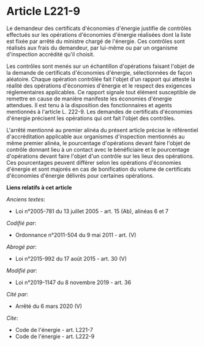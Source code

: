 # Article L221-9

Le demandeur des certificats d'économies d'énergie justifie de contrôles effectués sur les opérations d'économies d'énergie
réalisées dont la liste est fixée par arrêté du ministre chargé de l'énergie. Ces contrôles sont réalisés aux frais du
demandeur, par lui-même ou par un organisme d'inspection accrédité qu'il choisit. 

Les contrôles sont menés sur un échantillon d'opérations faisant l'objet de la demande de certificats d'économies d'énergie,
sélectionnées de façon aléatoire. Chaque opération contrôlée fait l'objet d'un rapport qui atteste la réalité des opérations
d'économies d'énergie et le respect des exigences réglementaires applicables. Ce rapport signale tout élément susceptible de
remettre en cause de manière manifeste les économies d'énergie attendues. Il est tenu à la disposition des fonctionnaires et
agents mentionnés à l'article L. 222-9. Les demandes de certificats d'économies d'énergie précisent les opérations qui ont
fait l'objet des contrôles. 

L'arrêté mentionné au premier alinéa du présent article précise le référentiel d'accréditation applicable aux organismes
d'inspection mentionnés au même premier alinéa, le pourcentage d'opérations devant faire l'objet de contrôle donnant lieu à
un contact avec le bénéficiaire et le pourcentage d'opérations devant faire l'objet d'un contrôle sur les lieux des
opérations. Ces pourcentages peuvent différer selon les opérations d'économies d'énergie et sont majorés en cas de
bonification du volume de certificats d'économies d'énergie délivrés pour certaines opérations.

**Liens relatifs à cet article**

_Anciens textes_:

  - Loi n°2005-781 du 13 juillet 2005 - art. 15 (Ab), alinéas 6 et 7

_Codifié par_:

  - Ordonnance n°2011-504 du 9 mai 2011 - art. (V)

_Abrogé par_:

  - Loi n°2015-992 du 17 août 2015 - art. 30 (V)

_Modifié par_:

  - Loi n°2019-1147 du 8 novembre 2019 - art. 36

_Cité par_:

  - Arrêté du 6 mars 2020 (V)

_Cite_:

  - Code de l'énergie - art. L221-7
  - Code de l'énergie - art. L222-9
